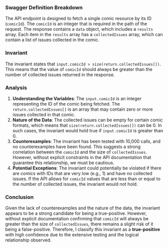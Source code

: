### Swagger Definition Breakdown
The API endpoint is designed to fetch a single comic resource by its ID (`comicId`). The `comicId` is an integer that is required in the path of the request. The response contains a `data` object, which includes a `results` array. Each item in the `results` array has a `collectedIssues` array, which can contain a list of issues collected in the comic.

### Invariant
The invariant states that `input.comicId > size(return.collectedIssues[])`. This means that the value of `comicId` should always be greater than the number of collected issues returned in the response.

### Analysis
1. **Understanding the Variables**: The `input.comicId` is an integer representing the ID of the comic being fetched. The `return.collectedIssues[]` is an array that may contain zero or more issues collected in that comic. 
2. **Nature of the Data**: The collected issues can be empty for certain comic formats, which means that `size(return.collectedIssues[])` can be 0. In such cases, the invariant would hold true if `input.comicId` is greater than 0. 
3. **Counterexamples**: The invariant has been tested with 10,000 calls, and no counterexamples have been found. This suggests a strong correlation between the `comicId` and the size of `collectedIssues`. However, without explicit constraints in the API documentation that guarantee this relationship, we must be cautious. 
4. **Potential Exceptions**: The invariant could potentially be violated if there are comics with IDs that are very low (e.g., 1) and have no collected issues. If the API allows for `comicId` values that are less than or equal to the number of collected issues, the invariant would not hold. 

### Conclusion
Given the lack of counterexamples and the nature of the data, the invariant appears to be a strong candidate for being a true-positive. However, without explicit documentation confirming that `comicId` will always be greater than the size of `collectedIssues`, there remains a slight risk of it being a false-positive. Therefore, I classify this invariant as a **true-positive** with high confidence due to the extensive testing and the logical relationship observed.

